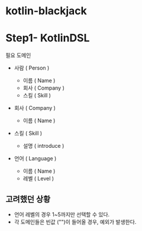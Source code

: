 # kotlin-blackjack

# Step1- KotlinDSL 
필요 도메인 
- 사람 ( Person )
  - 이름 ( Name )
  - 회사 ( Company )
  - 스킬 ( Skill )

- 회사 ( Company )
  - 이름 ( Name )

- 스킬 ( Skill )
  - 설명 ( introduce )

- 언어 ( Language )
    - 이름 ( Name )
    - 레벨 ( Level )

## 고려했던 상황 
- 언어 레벨의 경우 1~5까지만 선택할 수 있다. 
- 각 도메인들은 빈값 ("")이 들어올 경우, 예외가 발생한다.
